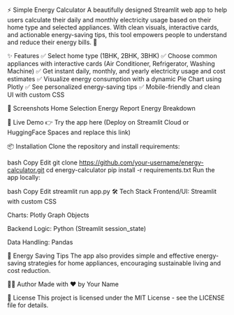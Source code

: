 ⚡ Simple Energy Calculator
A beautifully designed Streamlit web app to help users calculate their daily and monthly electricity usage based on their home type and selected appliances. With clean visuals, interactive cards, and actionable energy-saving tips, this tool empowers people to understand and reduce their energy bills. 🌱

✨ Features
✅ Select home type (1BHK, 2BHK, 3BHK)
✅ Choose common appliances with interactive cards (Air Conditioner, Refrigerator, Washing Machine)
✅ Get instant daily, monthly, and yearly electricity usage and cost estimates
✅ Visualize energy consumption with a dynamic Pie Chart using Plotly
✅ See personalized energy-saving tips
✅ Mobile-friendly and clean UI with custom CSS

📸 Screenshots
Home Selection	Energy Report	Energy Breakdown
		

🚀 Live Demo
👉 Try the app here
(Deploy on Streamlit Cloud or HuggingFace Spaces and replace this link)

📦 Installation
Clone the repository and install requirements:

bash
Copy
Edit
git clone https://github.com/your-username/energy-calculator.git
cd energy-calculator
pip install -r requirements.txt
Run the app locally:

bash
Copy
Edit
streamlit run app.py
🛠 Tech Stack
Frontend/UI: Streamlit with custom CSS

Charts: Plotly Graph Objects

Backend Logic: Python (Streamlit session_state)

Data Handling: Pandas

🌱 Energy Saving Tips
The app also provides simple and effective energy-saving strategies for home appliances, encouraging sustainable living and cost reduction.

👨‍💻 Author
Made with ❤️ by Your Name

📜 License
This project is licensed under the MIT License - see the LICENSE file for details.
